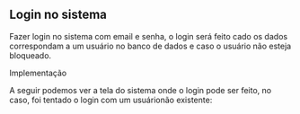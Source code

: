 ## Login no sistema

Fazer login no sistema com email e senha, o login será feito cado os dados correspondam a um usuário no banco de dados e caso o usuário não esteja bloqueado.

Implementação

A seguir podemos ver a tela do sistema onde o login pode ser feito, no caso, foi tentado o login com um usuárionão existente:
